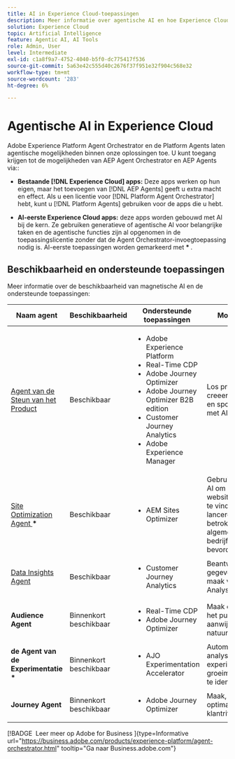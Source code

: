 ```yaml
---
title: AI in Experience Cloud-toepassingen
description: Meer informatie over agentische AI en hoe Experience Cloud-toepassingen gebruikmaken van Adobe agentic-framework.
solution: Experience Cloud
topic: Artificial Intelligence
feature: Agentic AI, AI Tools
role: Admin, User
level: Intermediate
exl-id: c1a8f9a7-4752-4040-b5f0-dc775417f536
source-git-commit: 5a63e42c555d40c2676f37f951e32f904c568e32
workflow-type: tm+mt
source-wordcount: '283'
ht-degree: 6%

---
```


# Agentische AI in Experience Cloud

Adobe Experience Platform Agent Orchestrator en de Platform Agents laten agentische mogelijkheden binnen onze oplossingen toe. U kunt toegang krijgen tot de mogelijkheden van AEP Agent Orchestrator en AEP Agents via::

* **Bestaande [!DNL Experience Cloud] apps:** Deze apps werken op hun eigen, maar het toevoegen van [!DNL AEP Agents] geeft u extra macht en effect. Als u een licentie voor [!DNL Platform Agent Orchestrator] hebt, kunt u [!DNL Platform Agents] gebruiken voor de apps die u hebt.

* **AI-eerste Experience Cloud apps:** deze apps worden gebouwd met AI bij de kern. Ze gebruiken generatieve of agentische AI voor belangrijke taken en de agentische functies zijn al opgenomen in de toepassingslicentie zonder dat de Agent Orchestrator-invoegtoepassing nodig is. AI-eerste toepassingen worden gemarkeerd met <b>* </b> .

## Beschikbaarheid en ondersteunde toepassingen

Meer informatie over de beschikbaarheid van magnetische AI en de ondersteunde toepassingen:

| Naam agent | Beschikbaarheid | Ondersteunde toepassingen | Mogelijkheden |
|---|----------|------------|----------|
| [ Agent van de Steun van het Product ](https://experienceleague.adobe.com/nl/docs/experience-platform/ai-assistant/new-features/customer-support) | Beschikbaar | <ul><li>Adobe Experience Platform</li><li>Real-Time CDP</li><li>Adobe Journey Optimizer</li><li>Adobe Journey Optimizer B2B edition</li><li>Customer Journey Analytics</li><li>Adobe Experience Manager</li></ul> | Los problemen op, creeer steunkaartjes, en spoorvooruitgang met AI Medewerker. |
| [ Site Optimization Agent ](https://experienceleague.adobe.com/nl/docs/experience-manager-sites-optimizer/content/home) <b>* </b> | Beschikbaar | <ul><li>AEM Sites Optimizer</li></ul> | Gebruikt generatieve AI om websiteverbeteringen te vinden en te lanceren die verkeer, betrokkenheid, en algemene bedrijfsresultaten bevorderen. |
| [ Data Insights Agent ](https://experienceleague.adobe.com/nl/docs/analytics-platform/using/cja-overview/cja-b2c-overview/data-analysis-ai) | Beschikbaar | <ul><li>Customer Journey Analytics</li></ul> | Beantwoord gegevensvragen en maak visualisaties in Analysis Workspace. |
| **Audience Agent** | Binnenkort beschikbaar | <ul><li>Real-Time CDP</li><li>Adobe Journey Optimizer</li></ul> | Maak en optimaliseer het publiek met de aanwijzingen voor natuurlijke talen. |
| **de Agent van de Experimentatie** <b>* </b> | Binnenkort beschikbaar | <ul><li>AJO Experimentation Accelerator</li></ul> | Automatische analyse om experimenten en groeimogelijkheden te identificeren. |
| **Journey Agent** | Binnenkort beschikbaar | <ul><li>Adobe Journey Optimizer</li></ul> | Maak, analyseer en optimaliseer klantritten op schaal. |

[!BADGE &#x200B; Leer meer op Adobe for Business &#x200B;]{type=Informative url="https://business.adobe.com/products/experience-platform/agent-orchestrator.html" tooltip="Ga naar Business.adobe.com"}








